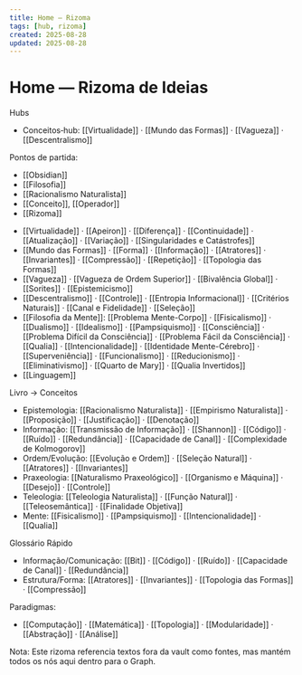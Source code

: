 ```yaml
---
title: Home — Rizoma
tags: [hub, rizoma]
created: 2025-08-28
updated: 2025-08-28
---
```

# Home — Rizoma de Ideias

Hubs
- Conceitos‑hub: [[Virtualidade]] · [[Mundo das Formas]] · [[Vagueza]] · [[Descentralismo]]

Pontos de partida:
* [[Obsidian]]
* [[Filosofia]]
* [[Racionalismo Naturalista]]
* [[Conceito]], [[Operador]]
* [[Rizoma]]
- [[Virtualidade]] · [[Apeiron]] · [[Diferença]] · [[Continuidade]] · [[Atualização]] · [[Variação]] · [[Singularidades e Catástrofes]]
- [[Mundo das Formas]] · [[Forma]] · [[Informação]] · [[Atratores]] · [[Invariantes]] · [[Compressão]] · [[Repetição]] · [[Topologia das Formas]]
- [[Vagueza]] · [[Vagueza de Ordem Superior]] · [[Bivalência Global]] · [[Sorites]] · [[Epistemicismo]]
- [[Descentralismo]] · [[Controle]] · [[Entropia Informacional]] · [[Critérios Naturais]] · [[Canal e Fidelidade]] · [[Seleção]]
- [[Filosofia da Mente]]: [[Problema Mente-Corpo]] · [[Fisicalismo]] · [[Dualismo]] · [[Idealismo]] · [[Pampsiquismo]] · [[Consciência]] · [[Problema Difícil da Consciência]] · [[Problema Fácil da Consciência]] · [[Qualia]] · [[Intencionalidade]] · [[Identidade Mente-Cérebro]] · [[Superveniência]] · [[Funcionalismo]] · [[Reducionismo]] · [[Eliminativismo]] · [[Quarto de Mary]] · [[Qualia Invertidos]]
- [[Linguagem]]
 
Livro → Conceitos
- Epistemologia: [[Racionalismo Naturalista]] · [[Empirismo Naturalista]] · [[Proposição]] · [[Justificação]] · [[Denotação]]
- Informação: [[Transmissão de Informação]] · [[Shannon]] · [[Código]] · [[Ruído]] · [[Redundância]] · [[Capacidade de Canal]] · [[Complexidade de Kolmogorov]]
- Ordem/Evolução: [[Evolução e Ordem]] · [[Seleção Natural]] · [[Atratores]] · [[Invariantes]]
- Praxeologia: [[Naturalismo Praxeológico]] · [[Organismo e Máquina]] · [[Desejo]] · [[Controle]]
 - Teleologia: [[Teleologia Naturalista]] · [[Função Natural]] · [[Teleosemântica]] · [[Finalidade Objetiva]]
- Mente: [[Fisicalismo]] · [[Pampsiquismo]] · [[Intencionalidade]] · [[Qualia]]

Glossário Rápido
- Informação/Comunicação: [[Bit]] · [[Código]] · [[Ruído]] · [[Capacidade de Canal]] · [[Redundância]]
- Estrutura/Forma: [[Atratores]] · [[Invariantes]] · [[Topologia das Formas]] · [[Compressão]]

Paradigmas:
- [[Computação]] · [[Matemática]] · [[Topologia]] · [[Modularidade]] · [[Abstração]] · [[Análise]]

Nota: Este rizoma referencia textos fora da vault como fontes, mas mantém todos os nós aqui dentro para o Graph.
